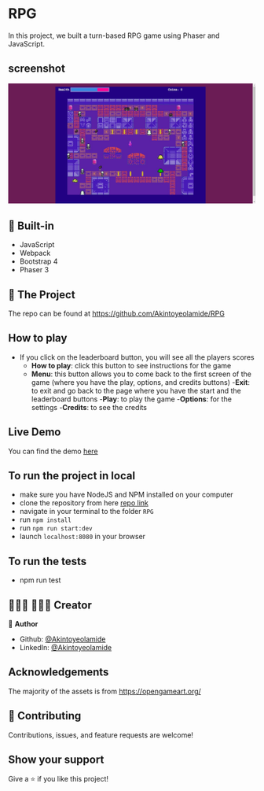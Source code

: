 # RPG
In this project, we built a turn-based RPG game using Phaser and JavaScript.

## screenshot
![screenshot](./screenshot.png)

## 🔨 Built-in

- JavaScript
- Webpack
- Bootstrap 4
- Phaser 3


## 🚀 The Project

The repo can be found at https://github.com/Akintoyeolamide/RPG

## How to play

- If you click on the leaderboard button, you will see all the players scores
    - **How to play**: click this button to see instructions for the game
    - **Menu**: this button allows you to come back to the first screen of the game (where you have the play, options, and credits buttons)
    -**Exit**: to exit and go back to the page where you have the start and the leaderboard buttons
    -**Play**: to play the game
    -**Options**: for the settings
    -**Credits**: to see the credits



## Live Demo

You can find the demo [here]("https://rawcdn.githack.com/AkintoyeOlamide/RPG/eb897aa6b625819c932c833a74b5edbbb42a3f9b/index.html")


## To run the project in local

- make sure you have NodeJS and NPM installed on your computer
- clone the repository from here [repo link](https://github.com/Akintoyeolamide/RPG)
- navigate in your terminal to the folder `RPG`
- run `npm install`
- run `npm run start:dev`
- launch `localhost:8080` in your browser

## To run the tests
- npm run test

## 👨🏽‍💻 👨🏿‍💻 Creator

👤 **Author**

- Github: [@Akintoyeolamide](https://github.com/Akintoyeolamide)
- LinkedIn: [@Akintoyeolamide](https://www.linkedin.com/in/Akintoye-olamide/)


## Acknowledgements

The majority of the assets is from https://opengameart.org/

## 🤝 Contributing

Contributions, issues, and feature requests are welcome!

## Show your support

Give a ⭐️ if you like this project!

